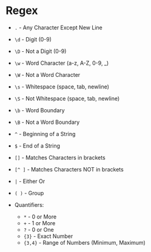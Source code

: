 # Regex

- `.`       - Any Character Except New Line
- `\d`      - Digit (0-9)
- `\D`      - Not a Digit (0-9)
- `\w`      - Word Character (a-z, A-Z, 0-9, _)
- `\W`      - Not a Word Character
- `\s`      - Whitespace (space, tab, newline)
- `\S`      - Not Whitespace (space, tab, newline)

- `\b`      - Word Boundary
- `\B`      - Not a Word Boundary
- `^`       - Beginning of a String
- `$`       - End of a String

- `[]`      - Matches Characters in brackets
- `[^ ]`    - Matches Characters NOT in brackets
- `|`       - Either Or
- `( )`     - Group

- Quantifiers:
	- `*`       - 0 or More
	- `+`       - 1 or More
	- `?`       - 0 or One
	- `{3}`     - Exact Number
	- `{3,4}`   - Range of Numbers (Minimum, Maximum)